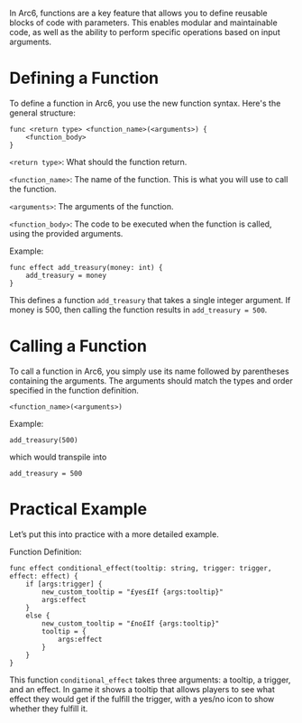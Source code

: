 In Arc6, functions are a key feature that allows you to define reusable blocks of code with parameters. This enables modular and maintainable code, as well as the ability to perform specific operations based on input arguments.

# Defining a Function

To define a function in Arc6, you use the new function syntax. Here's the general structure:
```
func <return type> <function_name>(<arguments>) {
	<function_body>
}
```

`<return type>`: What should the function return.

`<function_name>`: The name of the function. This is what you will use to call the function.

`<arguments>`: The arguments of the function.

`<function_body>`: The code to be executed when the function is called, using the provided arguments.

Example:
```
func effect add_treasury(money: int) {
	add_treasury = money
}
```
This defines a function `add_treasury` that takes a single integer argument. If money is 500, then calling the function results in `add_treasury = 500`.

# Calling a Function

To call a function in Arc6, you simply use its name followed by parentheses containing the arguments. The arguments should match the types and order specified in the function definition.

```<function_name>(<arguments>)```

Example:

```
add_treasury(500)
```
which would transpile into
```
add_treasury = 500
```

# Practical Example

Let’s put this into practice with a more detailed example.

Function Definition:
```
func effect conditional_effect(tooltip: string, trigger: trigger, effect: effect) {
	if [args:trigger] {
		new_custom_tooltip = "£yes£If {args:tooltip}"
		args:effect
	}
	else {
		new_custom_tooltip = "£no£If {args:tooltip}"
		tooltip = {
			args:effect
		}
	}
}
```

This function `conditional_effect` takes three arguments: a tooltip, a trigger, and an effect. In game it shows a tooltip that allows players to see what effect they would get if the fulfill the trigger, with a yes/no icon to show whether they fulfill it.
